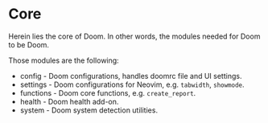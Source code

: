 # Core

Herein lies the core of Doom. In other words, the modules needed for Doom to
be Doom.

Those modules are the following:

- config - Doom configurations, handles doomrc file and UI settings.
- settings - Doom configurations for Neovim, e.g. `tabwidth`, `showmode`.
- functions - Doom core functions, e.g. `create_report`.
- health - Doom health add-on.
- system - Doom system detection utilities.
